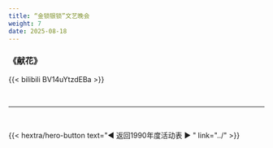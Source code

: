 ```yaml
---
title: “金锁银锁”文艺晚会
weight: 7
date: 2025-08-18
---
```


### 《献花》

{{< bilibili BV14uYtzdEBa >}}

<br>
<hr>
<br>

{{< hextra/hero-button text="◀ 返回1990年度活动表 ▶ " link="../" >}}